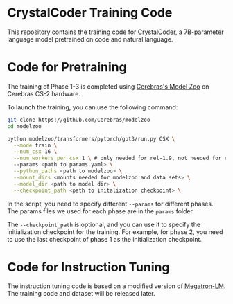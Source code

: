 # CrystalCoder Training Code

This repository contains the training code for [CrystalCoder](https://huggingface.co/LLM360/CrystalCoder), a 7B-parameter language model pretrained on code and natural language.

# Code for Pretraining

The training of Phase 1-3 is completed using [Cerebras's Model Zoo](https://github.com/Cerebras/modelzoo) on Cerebras CS-2 hardware.

To launch the training, you can use the following command:

```bash
git clone https://github.com/Cerebras/modelzoo
cd modelzoo

python modelzoo/transformers/pytorch/gpt3/run.py CSX \
  --mode train \
  --num_csx 16 \
  --num_workers_per_csx 1 \ # only needed for rel-1.9, not needed for rel-2.0
  --params <path to params.yaml> \
  --python_paths <path to modelzoo> \
  --mount_dirs <mounts needed for modelzoo and data sets> \
  --model_dir <path to model dir> \
  --checkpoint_path <path to initalization checkpoint> \
```

In the script, you need to specify different `--params` for different phases. The params files we used for each phase are in the `params` folder.

The `--checkpoint_path` is optional, and you can use it to specify the initialization checkpoint for the training. For example, for phase 2, you need to use the last checkpoint of phase 1 as the initialization checkpoint.


# Code for Instruction Tuning

The instruction tuning code is based on a modified version of [Megatron-LM](https://github.com/NVIDIA/Megatron-LM). The training code and dataset will be released later.